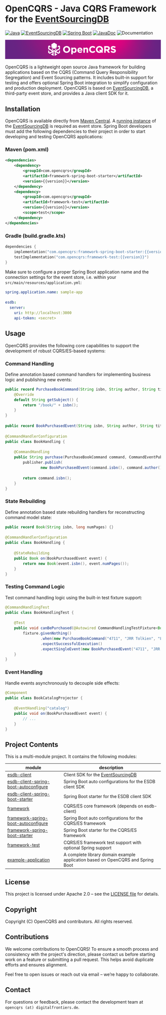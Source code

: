 # OpenCQRS - Java CQRS Framework for the [EventSourcingDB](https://www.eventsourcingdb.io)

<!-- BADGES_START -->
[![Java](https://img.shields.io/endpoint?url=https%3A%2F%2Fraw.githubusercontent.com%2Fopen-cqrs%2Fopencqrs%2Frefs%2Fheads%2Fgh-pages%2Fbadges%2Fjdk.json)](https://openjdk.org)
[![EventSourcingDB](https://img.shields.io/endpoint?url=https%3A%2F%2Fraw.githubusercontent.com%2Fopen-cqrs%2Fopencqrs%2Frefs%2Fheads%2Fgh-pages%2Fbadges%2Fesdb.json)](https://www.eventsourcingdb.io)
[![Spring Boot](https://img.shields.io/endpoint?url=https%3A%2F%2Fraw.githubusercontent.com%2Fopen-cqrs%2Fopencqrs%2Frefs%2Fheads%2Fgh-pages%2Fbadges%2Fspring.json)](https://spring.io/projects/spring-boot)
[![JavaDoc](https://img.shields.io/badge/JavaDoc-click%20here-lightgrey?logo=readthedocs)](https://docs.opencqrs.com/javadoc)
![Documentation](https://img.shields.io/badge/Documentation-coming%20soon-blue?logo=materialformkdocs)
<!-- BADGES_END -->

![OpenCQRS](banner.png)

OpenCQRS is a lightweight open source Java framework for building applications based on the CQRS (Command Query Responsibility Segregation) and Event Sourcing patterns.
It includes built-in support for testing and offers optional Spring Boot integration to simplify configuration and production deployment. 
OpenCQRS is based on [EventSourcingDB](https://www.eventsourcingdb.io), a third-party event store, and provides a Java client SDK for it.

## Installation

OpenCQRS is available directly from [Maven Central](https://www.maven.org). A [running instance](https://docs.eventsourcingdb.io/getting-started/running-eventsourcingdb/) of the
[EventSourcingDB](https://www.eventsourcingdb.io) is required as event store. Spring Boot developers must add the following dependencies to their project in order to start developing
and testing OpenCQRS applications:

### Maven (pom.xml)

```xml
<dependencies>
    <dependency>
        <groupId>com.opencqrs</groupId>
        <artifactId>framework-spring-boot-starter</artifactId>
        <version>{{version}}</version>
    </dependency>
    <dependency>
        <groupId>com.opencqrs</groupId>
        <artifactId>framework-test</artifactId>
        <version>{{version}}</version>
        <scope>test</scope>
    </dependency>
</dependencies>
```

### Gradle (build.gradle.kts)

```kotlin
dependencies {
    implementation("com.opencqrs:framework-spring-boot-starter:{{version}}")
    testImplementation("com.opencqrs:framework-test:{{version}}")
}
```

Make sure to configure a proper Spring Boot application name and the connection settings for the
event store, i.e. within your `src/main/resources/application.yml`:

```yaml
spring.application.name: sample-app

esdb:
  server:
    uri: http://localhost:3000
    api-token: <secret>
```

## Usage

OpenCQRS provides the following core capabilities to support the development of robust CQRS/ES-based systems:

### Command Handling

Define annotation based command handlers for implementing business logic and publishing new events:

```java
public record PurchaseBookCommand(String isbn, String author, String title, long numPages) implements Command {
    @Override
    default String getSubject() {
        return "/book/" + isbn();
    }
}

public record BookPurchasedEvent(String isbn, String author, String title, long numPages) {}

@CommandHandlerConfiguration
public class BookHandling {

    @CommandHandling
    public String purchase(PurchaseBookCommand command, CommandEventPublisher<Book> publisher) {
        publisher.publish(
                new BookPurchasedEvent(command.isbn(), command.author(), command.title(), command.numPages()));

        return command.isbn();
    }
}
```

### State Rebuilding

Define annotation based state rebuilding handlers for reconstructing command model state:

```java
public record Book(String isbn, long numPages) {}

@CommandHandlerConfiguration
public class BookHandling {

    @StateRebuilding
    public Book on(BookPurchasedEvent event) {
        return new Book(event.isbn(), event.numPages());
    }
}
```

### Testing Command Logic

Test command handling logic using the built-in test fixture support:

```java
@CommandHandlingTest
public class BookHandlingTest {

    @Test
    public void canBePurchased(@Autowired CommandHandlingTestFixture<Book, PurchaseBookCommand, String> fixture) {
        fixture.givenNothing()
                .when(new PurchaseBookCommand("4711", "JRR Tolkien", "LOTR", 435))
                .expectSuccessfulExecution()
                .expectSingleEvent(new BookPurchasedEvent("4711", "JRR Tolkien", "LOTR", 435));
    }
}
```

### Event Handling

Handle events asynchronously to decouple side effects:
```java
@Component
public class BookCatalogProjector {
    
    @EventHandling("catalog")
    public void on(BookPurchasedEvent event) {
        // ...
    }
}
```

## Project Contents

This is a multi-module project. It contains the following modules:

| module                                                                         | description                                                                     |
|--------------------------------------------------------------------------------|---------------------------------------------------------------------------------|
| [esdb-client](esdb-client)                                                     | Client SDK for the [EventSourcingDB](https://www.eventsourcingdb.io)            |
| [esdb-client-spring-boot-autoconfigure](esdb-client-spring-boot-autoconfigure) | Spring Boot auto configurations for the ESDB client SDK                         |
| [esdb-client-spring-boot-starter](esdb-client-spring-boot-starter)             | Spring Boot starter for the ESDB client SDK                                     |
| [framework](framework)                                                         | CQRS/ES core framework (depends on esdb-client)                                 |
| [framework-spring-boot-autoconfigure](framework-spring-boot-autoconfigure)     | Spring Boot auto configurations for the CQRS/ES framework                       |
| [framework-spring-boot-starter](framework-spring-boot-starter)                 | Spring Boot starter for the CQRS/ES framework                                   |
| [framework-test](framework-test)                                               | CQRS/ES framework test support with optional Spring support                     |
| [example-application](example-application)                                     | A complete library domain example application based on OpenCQRS and Spring Boot |


## License

This project is licensed under Apache 2.0 – see the [LICENSE file](LICENSE.txt) for details.

## Copyright

Copyright (C) OpenCQRS and contributors. All rights reserved.

## Contributions

We welcome contributions to OpenCQRS!
To ensure a smooth process and consistency with the project's direction, please contact us before starting work on a feature or submitting a pull request. This helps avoid duplicate efforts and ensures alignment.

Feel free to open issues or reach out via email – we’re happy to collaborate.

## Contact

For questions or feedback, please contact the development team at
`opencqrs (at) digitalfrontiers.de`.